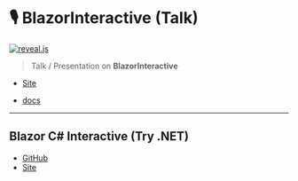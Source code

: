 # 🎙️ BlazorInteractive (Talk)

[![reveal.js](https://img.shields.io/badge/reveal.js-F2E142?style=for-the-badge&logo=reveal.js&logoColor=000)](https://revealjs.com)

> Talk / Presentation on **BlazorInteractive**

- [Site](https://alex-hedley.github.io/talk-blazorinteractive)

- [docs](docs/README.md)

---

## Blazor C# Interactive (Try .NET)

- [GitHub](https://github.com/alex-hedley/BlazorInteractive)
- [Site](https://alex-hedley.github.io/BlazorInteractive/)
